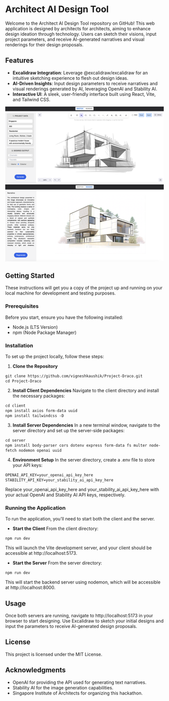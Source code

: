 # Architect AI Design Tool

Welcome to the Architect AI Design Tool repository on GitHub! This web application is designed by architects for architects, aiming to enhance design ideation through technology. Users can sketch their visions, input project parameters, and receive AI-generated narratives and visual renderings for their design proposals.

## Features

- **Excalidraw Integration**: Leverage @excalidraw/excalidraw for an intuitive sketching experience to flesh out design ideas.
- **AI-Driven Insights**: Input design parameters to receive narratives and visual renderings generated by AI, leveraging OpenAI and Stability AI.
- **Interactive UI**: A sleek, user-friendly interface built using React, Vite, and Tailwind CSS.

![Sketch page](client/public/sketch.png)
![Render page](client/public/render.png)

## Getting Started

These instructions will get you a copy of the project up and running on your local machine for development and testing purposes.

### Prerequisites

Before you start, ensure you have the following installed:

- Node.js (LTS Version)
- npm (Node Package Manager)

### Installation

To set up the project locally, follow these steps:

1. **Clone the Repository**

```
git clone https://github.com/vigneshkaushik/Project-Draco.git
cd Project-Draco
```

2. **Install Client Dependencies**
   Navigate to the client directory and install the necessary packages:

```
cd client
npm install axios form-data uuid
npm install tailwindcss -D
```

3. **Install Server Dependencies**
   In a new terminal window, navigate to the server directory and set up the server-side packages:

```
cd server
npm install body-parser cors dotenv express form-data fs multer node-fetch nodemon openai uuid
```

4. **Environment Setup**
   In the server directory, create a .env file to store your API keys:

```
OPENAI_API_KEY=your_openai_api_key_here
STABILITY_API_KEY=your_stability_ai_api_key_here
```

Replace your_openai_api_key_here and your_stability_ai_api_key_here with your actual OpenAI and Stability AI API keys, respectively.

### Running the Application

To run the application, you'll need to start both the client and the server.

- **Start the Client**
  From the client directory:

```
npm run dev
```

This will launch the Vite development server, and your client should be accessible at http://localhost:5173.

- **Start the Server**
  From the server directory:

```
npm run dev
```

This will start the backend server using nodemon, which will be accessible at http://localhost:8000.

## Usage

Once both servers are running, navigate to http://localhost:5173 in your browser to start designing. Use Excalidraw to sketch your initial designs and input the parameters to receive AI-generated design proposals.

## License

This project is licensed under the MIT License.

## Acknowledgments

- OpenAI for providing the API used for generating text narratives.
- Stability AI for the image generation capabilities.
- Singapore Institute of Architects for organizing this hackathon.
